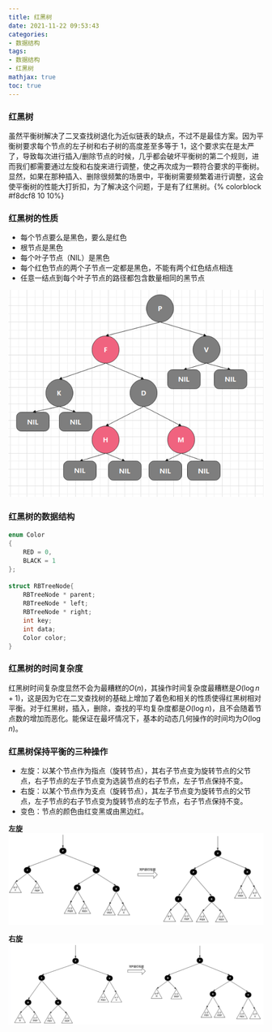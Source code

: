 ```yaml
---
title: 红黑树
date: 2021-11-22 09:53:43
categories:
- 数据结构
tags:
- 数据结构
- 红黑树
mathjax: true
toc: true
---
```


### 红黑树

虽然平衡树解决了二叉查找树退化为近似链表的缺点，不过不是最佳方案。因为平衡树要求每个节点的左子树和右子树的高度差至多等于 1，这个要求实在是太严了，导致每次进行插入/删除节点的时候，几乎都会破坏平衡树的第二个规则，进而我们都需要通过左旋和右旋来进行调整，使之再次成为一颗符合要求的平衡树。显然，如果在那种插入、删除很频繁的场景中，平衡树需要频繁着进行调整，这会使平衡树的性能大打折扣，为了解决这个问题，于是有了红黑树。{% colorblock #f8dcf8 10 10%}

### 红黑树的性质
* 每个节点要么是黑色，要么是红色
* 根节点是黑色
* 每个叶子节点（NIL）是黑色
* 每个红色节点的两个子节点一定都是黑色，不能有两个红色结点相连
* 任意一结点到每个叶子节点的路径都包含数量相同的黑节点

![](17/black-red-tree.png)

### 红黑树的数据结构

```c++
enum Color
{
    RED = 0,
    BLACK = 1
};

struct RBTreeNode{
    RBTreeNode * parent;
    RBTreeNode * left;
    RBTreeNode * right;
    int key;
    int data;
    Color color;
}
```

### 红黑树的时间复杂度

红黑树时间复杂度显然不会为最糟糕的$O(n)$，其操作时间复杂度最糟糕是$O(\log {n + 1})$，这是因为它在二叉查找树的基础上增加了着色和相关的性质使得红黑树相对平衡。对于红黑树，插入，删除，查找的平均复杂度都是$O(\log n)$，且不会随着节点数的增加而恶化。能保证在最坏情况下，基本的动态几何操作的时间均为$O(\log n)$。

### 红黑树保持平衡的三种操作

* 左旋：以某个节点作为指点（旋转节点），其右子节点变为旋转节点的父节点，右子节点的左子节点变为选装节点的右子节点，左子节点保持不变。
* 右旋：以某个节点作为支点（旋转节点），其左子节点变为旋转节点的父节点，左子节点的右子节点变为旋转节点的左子节点，右子节点保持不变。
* 变色：节点的颜色由红变黑或由黑边红。

**左旋**
![](17/left-rotation.png)

**右旋**
![](17/right-rotation.png)
